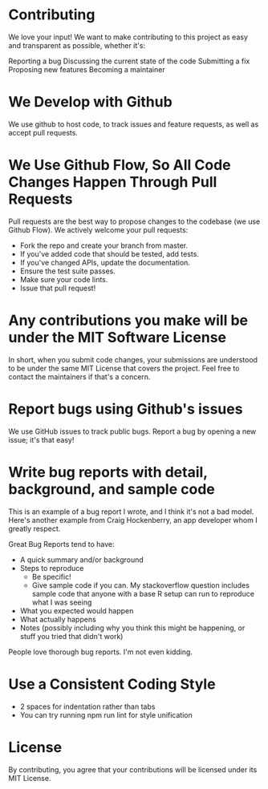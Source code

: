 # Contributing
We love your input! We want to make contributing to this project as easy and transparent as possible, whether it's:

Reporting a bug
Discussing the current state of the code
Submitting a fix
Proposing new features
Becoming a maintainer

# We Develop with Github
We use github to host code, to track issues and feature requests, as well as accept pull requests.

# We Use Github Flow, So All Code Changes Happen Through Pull Requests
Pull requests are the best way to propose changes to the codebase (we use Github Flow). We actively welcome your pull requests:

- Fork the repo and create your branch from master.
- If you've added code that should be tested, add tests.
- If you've changed APIs, update the documentation.
- Ensure the test suite passes.
- Make sure your code lints.
- Issue that pull request!

# Any contributions you make will be under the MIT Software License
In short, when you submit code changes, your submissions are understood to be under the same MIT License that covers the project. Feel free to contact the maintainers if that's a concern.

# Report bugs using Github's issues
We use GitHub issues to track public bugs. Report a bug by opening a new issue; it's that easy!

# Write bug reports with detail, background, and sample code
This is an example of a bug report I wrote, and I think it's not a bad model. Here's another example from Craig Hockenberry, an app developer whom I greatly respect.

Great Bug Reports tend to have:

- A quick summary and/or background
- Steps to reproduce
  - Be specific!
  - Give sample code if you can. My stackoverflow question includes sample code that anyone with a base R setup can run to reproduce what I was seeing
- What you expected would happen
- What actually happens
- Notes (possibly including why you think this might be happening, or stuff you tried that didn't work)

People love thorough bug reports. I'm not even kidding.

# Use a Consistent Coding Style

* 2 spaces for indentation rather than tabs
* You can try running npm run lint for style unification

# License
By contributing, you agree that your contributions will be licensed under its MIT License.

